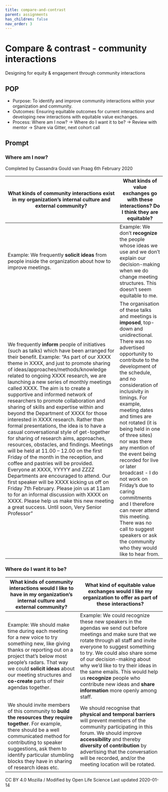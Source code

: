 ```yaml
---
title: compare-and-contrast
parent: assignments
has_children: false
nav_order: 3
---
```


# Compare & contrast - community interactions
Designing for equity & engagement through community interactions
## POP
* Purpose: To identify and improve community interactions within your organization and community.
* Outcomes: Ensuring equitable outcomes for current interactions and developing new interactions with equitable value exchanges.
* Process: Where am I now? → Where do I want it to be? → Review with mentor → Share via Gitter, next cohort call

## Prompt
### Where am I now?
Completed by Cassandra Gould van Praag 6th February 2020

| What kinds of community interactions exist in my organization’s internal culture and external community? | What kinds of value exchanges go with these interactions? Do I think they are equitable? |
| ------------- |-------------  |
| Example: We frequently **solicit ideas** from people inside the organization about how to improve meetings. | Example: We don’t **recognize** the people whose ideas we use and we don’t explain our decision-making when we do change meeting structures. This doesn’t seem equitable to me. |
| We frequently **inform** people of initiatives (such as talks) which have been arranged for their benefit. Example: “As part of our XXXX theme in XXXX, and just to promote sharing of ideas/approaches/methods/knowledge related to ongoing XXXX research, we are launching a new series of monthly meetings called XXXX. The aim is to create a supportive and informed network of researchers to promote collaboration and sharing of skills and expertise within and beyond the Department of XXXX  for those interested in XXXX research. Rather than formal presentations, the idea is to have a casual conversational style of get-together for sharing of research aims, approaches, resources, obstacles, and findings. Meetings will be held at 11.00 – 12.00 on the first Friday of the month in the reception, and coffee and pastries will be provided.  Everyone at XXXX, YYYYY and ZZZZ Departments are encouraged to attend. Our first speaker will be XXXX kicking us off on Friday 7th February. Please join us at 11am to for an informal discussion with XXXX on XXXX. Please help us make this new meeting a great success. Until soon, Very Senior Professor”     | The organisation of these talks and meetings is **imposed**, top-down and unidirectional. There was no advertised opportunity to contribute to the development of the schedule, and no consideration of inclusivity in timings. For example, meeting dates and times are not rotated (it is being held in one of three sites) nor was there any mention of the event being recorded for live or later broadcast  - I do not work on Friday’s due to caring commitments and I therefore can never attend this meeting. There was no call to suggest speakers or ask the community who they would like to hear from.      |





### Where do I want it to be?
| What kinds of community interactions would I like to have in my organization’s internal culture and external community? | What kind of equitable value exchanges would I like my organization to offer as part of these interactions? |
| ----------- | ----------|
Example: We should make time during each meeting for a new voice to try something new, like giving thanks or reporting out on a project that’s below most people’s radars. That way we could **solicit ideas** about our meeting structures and **co-create** parts of their agendas together. | Example: We could recognize these new speakers in the agendas we send out before meetings and make sure that we rotate through all staff and invite everyone to suggest something to try. We could also share some of our decision-making about why we’d like to try their ideas in the same emails. This would help us **recognize** people who contribute new ideas and **share information** more openly among staff. |
We should invite members of this community to **build the resources they require together**. For example, there should be a well communicated method for contributing to speaker suggestions, ask them to identify particular stumbling blocks they have in sharing of research ideas etc. | We should recognise that **physical and temporal barriers** will prevent members of the community participating in this forum. We should improve **accessibility** and thereby **diversity of contribution** by advertising that the conversation will be recorded, and/or the meeting location will be rotated.|

CC BY 4.0 Mozilla / Modified by Open Life Science
Last updated 2020-01-14
